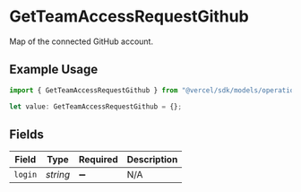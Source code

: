# GetTeamAccessRequestGithub

Map of the connected GitHub account.

## Example Usage

```typescript
import { GetTeamAccessRequestGithub } from "@vercel/sdk/models/operations";

let value: GetTeamAccessRequestGithub = {};
```

## Fields

| Field              | Type               | Required           | Description        |
| ------------------ | ------------------ | ------------------ | ------------------ |
| `login`            | *string*           | :heavy_minus_sign: | N/A                |